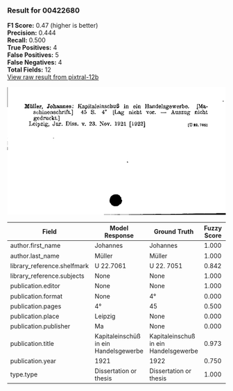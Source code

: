 ### Result for 00422680
**F1 Score:** 0.47 (higher is better)<br>**Precision:** 0.444<br>**Recall:** 0.500<br>**True Positives:** 4<br>**False Positives:** 5<br>**False Negatives:** 4<br>**Total Fields:** 12<br>[View raw result from pixtral-12b](https://github.com/RISE-UNIBAS/humanities_data_benchmark/blob/main/results/2025-10-01/T0186/request_T0186_00422680.json)

<img src="https://github.com/RISE-UNIBAS/humanities_data_benchmark/blob/main/benchmarks/zettelkatalog/images/00422680.jpg?raw=true" alt="00422680" width="600px">

| Field | Model Response | Ground Truth | Fuzzy Score | Match |
|-------|----------------|--------------|-------------|-------|
| author.first_name | Johannes | Johannes | 1.000 | ✅ |
| author.last_name | Müller | Müller | 1.000 | ✅ |
| library_reference.shelfmark | U 22.7061 | U 22. 7051 | 0.842 | ❌ |
| library_reference.subjects | None | None | 1.000 | ✅ |
| publication.editor | None | None | 1.000 | ✅ |
| publication.format | None | 4° | 0.000 | ❌ |
| publication.pages | 4° | 45 | 0.500 | ❌ |
| publication.place | Leipzig | None | 0.000 | ❌ |
| publication.publisher | Ma | None | 0.000 | ❌ |
| publication.title | Kapitaleinschüß in ein Handelsgewerbe | Kapitaleinschuß in ein Handelsgewerbe | 0.973 | ✅ |
| publication.year | 1921 | 1922 | 0.750 | ❌ |
| type.type | Dissertation or thesis | Dissertation or thesis | 1.000 | ✅ |
